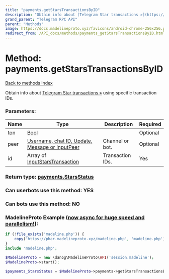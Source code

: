 ```yaml
---
title: "payments.getStarsTransactionsByID"
description: "Obtain info about [Telegram Star transactions »](https://core.telegram.org/api/stars#balance-and-transaction-history) using specific transaction IDs."
grand_parent: "Telegram RPC API"
parent: "Methods"
image: https://docs.madelineproto.xyz/favicons/android-chrome-256x256.png
redirect_from: /API_docs/methods/payments_getStarsTransactionsByID.html
---
```

# Method: payments.getStarsTransactionsByID
[Back to methods index](index.html)



Obtain info about [Telegram Star transactions »](https://core.telegram.org/api/stars#balance-and-transaction-history) using specific transaction IDs.

### Parameters:

| Name     |    Type       | Description | Required |
|----------|---------------|-------------|----------|
|ton|[Bool](/API_docs/types/Bool.html) |  | Optional|
|peer|[Username, chat ID, Update, Message or InputPeer](/API_docs/types/InputPeer.html) | Channel or bot. | Optional|
|id|Array of [InputStarsTransaction](/API_docs/types/InputStarsTransaction.html) | Transaction IDs. | Yes|


### Return type: [payments.StarsStatus](/API_docs/types/payments.StarsStatus.html)

### Can userbots use this method: **YES**

### Can bots use this method: **NO**


### MadelineProto Example ([now async for huge speed and parallelism!](https://docs.madelineproto.xyz/docs/ASYNC.html)):


```php
if (!file_exists('madeline.php')) {
    copy('https://phar.madelineproto.xyz/madeline.php', 'madeline.php');
}
include 'madeline.php';

$MadelineProto = new \danog\MadelineProto\API('session.madeline');
$MadelineProto->start();

$payments_StarsStatus = $MadelineProto->payments->getStarsTransactionsByID(ton: $Bool, peer: $InputPeer, id: [$InputStarsTransaction, $InputStarsTransaction], );
```

